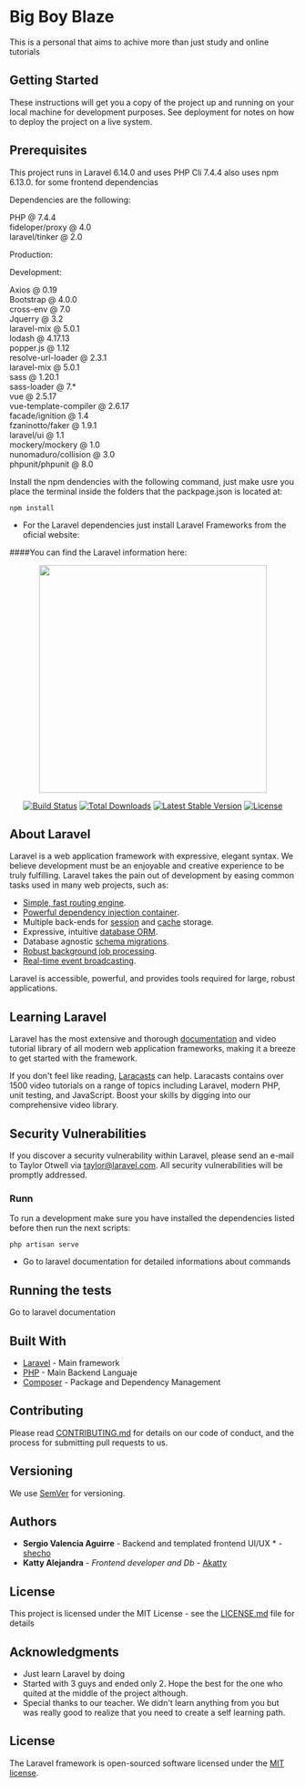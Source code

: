 
# Big Boy Blaze

This is a personal that aims to achive more than just study and online tutorials


## Getting Started

These instructions will get you a copy of the project up and running on your local machine for development purposes. See deployment for notes on how to deploy the project on a live system.

## Prerequisites
This project runs in Laravel 6.14.0 
and uses PHP Cli   7.4.4 
also uses npm 6.13.0. for some frontend dependencias
 
Dependencies are the following:

PHP  @ 7.4.4<br />
fideloper/proxy @ 4.0<br />
laravel/tinker @ 2.0<br />

Production:<br />
      
Development:<br />

Axios   @ 0.19<br />
Bootstrap @ 4.0.0<br />
cross-env @ 7.0<br />
Jquerry @ 3.2<br />
laravel-mix @ 5.0.1<br />
lodash @ 4.17.13<br />
popper.js @ 1.12<br />
resolve-url-loader @ 2.3.1<br />
laravel-mix @ 5.0.1<br />
sass @ 1.20.1<br />
sass-loader @ 7.*<br />
vue @ 2.5.17<br />
vue-template-compiler @ 2.6.17<br />
facade/ignition @ 1.4<br />
fzaninotto/faker @ 1.9.1<br />
laravel/ui @ 1.1<br />
mockery/mockery @ 1.0<br />
nunomaduro/collision @ 3.0<br />
phpunit/phpunit @ 8.0<br />


Install the npm dendencies with the following command, just make usre you place the terminal inside the folders that the packpage.json is located at:


```
npm install 
```
- For the Laravel dependencies just install Laravel Frameworks from the oficial website: 



####You can find the Laravel information here: 
<p align="center"><img src="https://res.cloudinary.com/dtfbvvkyp/image/upload/v1566331377/laravel-logolockup-cmyk-red.svg" width="400"></p>

<p align="center">
<a href="https://travis-ci.org/laravel/framework"><img src="https://travis-ci.org/laravel/framework.svg" alt="Build Status"></a>
<a href="https://packagist.org/packages/laravel/framework"><img src="https://poser.pugx.org/laravel/framework/d/total.svg" alt="Total Downloads"></a>
<a href="https://packagist.org/packages/laravel/framework"><img src="https://poser.pugx.org/laravel/framework/v/stable.svg" alt="Latest Stable Version"></a>
<a href="https://packagist.org/packages/laravel/framework"><img src="https://poser.pugx.org/laravel/framework/license.svg" alt="License"></a>
</p>

## About Laravel

Laravel is a web application framework with expressive, elegant syntax. We believe development must be an enjoyable and creative experience to be truly fulfilling. Laravel takes the pain out of development by easing common tasks used in many web projects, such as:

- [Simple, fast routing engine](https://laravel.com/docs/routing).
- [Powerful dependency injection container](https://laravel.com/docs/container).
- Multiple back-ends for [session](https://laravel.com/docs/session) and [cache](https://laravel.com/docs/cache) storage.
- Expressive, intuitive [database ORM](https://laravel.com/docs/eloquent).
- Database agnostic [schema migrations](https://laravel.com/docs/migrations).
- [Robust background job processing](https://laravel.com/docs/queues).
- [Real-time event broadcasting](https://laravel.com/docs/broadcasting).

Laravel is accessible, powerful, and provides tools required for large, robust applications.

## Learning Laravel

Laravel has the most extensive and thorough [documentation](https://laravel.com/docs) and video tutorial library of all modern web application frameworks, making it a breeze to get started with the framework.

If you don't feel like reading, [Laracasts](https://laracasts.com) can help. Laracasts contains over 1500 video tutorials on a range of topics including Laravel, modern PHP, unit testing, and JavaScript. Boost your skills by digging into our comprehensive video library.

## Security Vulnerabilities

If you discover a security vulnerability within Laravel, please send an e-mail to Taylor Otwell via [taylor@laravel.com](mailto:taylor@laravel.com). All security vulnerabilities will be promptly addressed. 


### Runn

To run a development make sure you have installed the dependencies  listed before then run the next scripts:


```
php artisan serve
```
- Go to laravel documentation for detailed informations about commands

## Running the tests

Go to laravel documentation


## Built With

* [Laravel](https://laravel.com/docsl) - Main framework
* [PHP](https://www.php.net/manual/es/intro-whatis.php) - Main Backend Languaje 
* [Composer](https://getcomposer.org/) - Package and Dependency Management

## Contributing

Please read [CONTRIBUTING.md](https://gist.github.com/PurpleBooth/b24679402957c63ec426) for details on our code of conduct, and the process for submitting pull requests to us.

## Versioning

We use [SemVer](http://semver.org/) for versioning. 

## Authors

* **Sergio Valencia Aguirre** - Backend and templated frontend UI/UX * - [shecho](https://github.com/shecho)
* **Katty Alejandra** - *Frontend developer and Db* - [Akatty](https://github.com/Alejandra61)

<!-- * **Sergio Valencia Aguirre** - *Frontend developer* - [Shecho](https://github.com/shecho) -->



## License

This project is licensed under the MIT License - see the [LICENSE.md](LICENSE.md) file for details

## Acknowledgments

* Just learn Laravel by doing
* Started with 3 guys and ended only 2. Hope the best for the one who quited at the middle of the project although.
* Special thanks to our teacher. We didn't learn anything from you but was really good to realize that you need to create a self learning path.





















































































































## License

The Laravel framework is open-sourced software licensed under the [MIT license](https://opensource.org/licenses/MIT).
